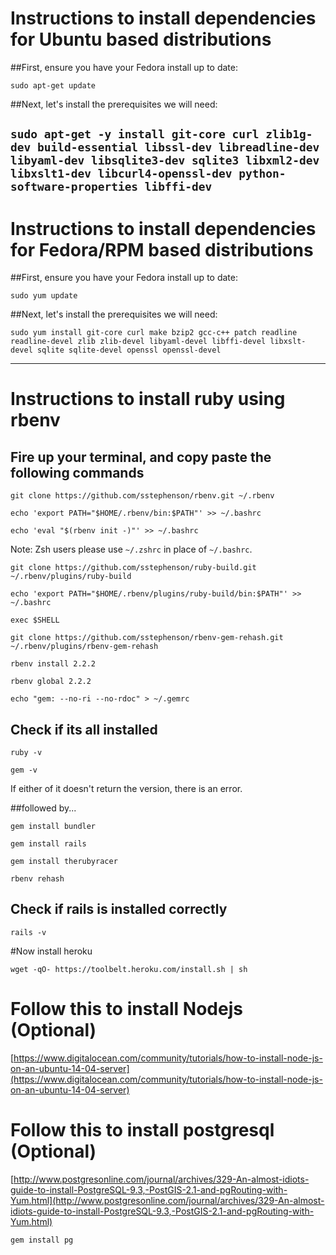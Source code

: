 # Instructions to install dependencies for Ubuntu based distributions 
##First, ensure you have your Fedora install up to date:

`sudo apt-get update`

##Next, let's install the prerequisites we will need:

 
 `sudo apt-get -y install git-core curl zlib1g-dev build-essential libssl-dev libreadline-dev libyaml-dev libsqlite3-dev sqlite3 libxml2-dev libxslt1-dev libcurl4-openssl-dev python-software-properties libffi-dev`
------------------------
# Instructions to install dependencies for Fedora/RPM based distributions
##First, ensure you have your Fedora install up to date:

`sudo yum update`

##Next, let's install the prerequisites we will need:

`sudo yum install git-core curl make bzip2 gcc-c++ patch readline readline-devel zlib zlib-devel libyaml-devel libffi-devel libxslt-devel sqlite sqlite-devel openssl openssl-devel`

-------------------------

# Instructions to install ruby using rbenv
## Fire up your terminal, and copy paste the following commands 

`git clone https://github.com/sstephenson/rbenv.git ~/.rbenv`

`echo 'export PATH="$HOME/.rbenv/bin:$PATH"' >> ~/.bashrc`

`echo 'eval "$(rbenv init -)"' >> ~/.bashrc`

Note: Zsh users please use `~/.zshrc` in place of `~/.bashrc`.

`git clone https://github.com/sstephenson/ruby-build.git ~/.rbenv/plugins/ruby-build`

`echo 'export PATH="$HOME/.rbenv/plugins/ruby-build/bin:$PATH"' >> ~/.bashrc`

`exec $SHELL`

`git clone https://github.com/sstephenson/rbenv-gem-rehash.git ~/.rbenv/plugins/rbenv-gem-rehash`

`rbenv install 2.2.2`

`rbenv global 2.2.2`

`echo "gem: --no-ri --no-rdoc" > ~/.gemrc`

## Check if its all installed
`ruby -v`

`gem -v`

If either of it doesn't return the version, there is an error. 

##followed by...

`gem install bundler`

`gem install rails`

`gem install therubyracer`

`rbenv rehash`

## Check if rails is installed correctly 

`rails -v`

#Now install heroku

 `wget -qO- https://toolbelt.heroku.com/install.sh | sh`


# Follow this to install Nodejs (Optional)

[https://www.digitalocean.com/community/tutorials/how-to-install-node-js-on-an-ubuntu-14-04-server](https://www.digitalocean.com/community/tutorials/how-to-install-node-js-on-an-ubuntu-14-04-server)




# Follow this to install postgresql (Optional)

[http://www.postgresonline.com/journal/archives/329-An-almost-idiots-guide-to-install-PostgreSQL-9.3,-PostGIS-2.1-and-pgRouting-with-Yum.html](http://www.postgresonline.com/journal/archives/329-An-almost-idiots-guide-to-install-PostgreSQL-9.3,-PostGIS-2.1-and-pgRouting-with-Yum.html)

`gem install pg`
